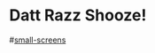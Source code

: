 # Datt Razz Shooze!
#[small-screens](https://user-images.githubusercontent.com/6307334/194158025-18c9ed9a-1981-4375-be70-526e67c07915.png)
